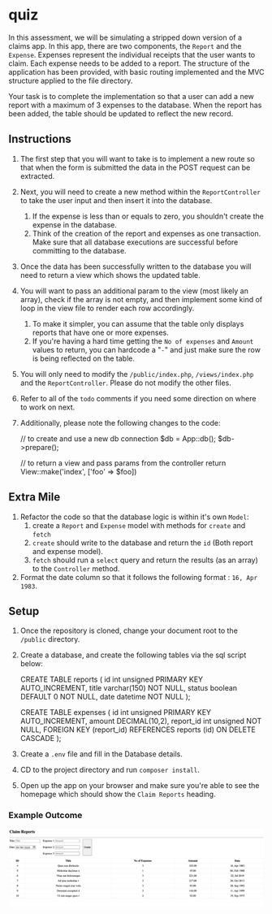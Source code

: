 # quiz

In this assessment, we will be simulating a stripped down version of a claims app.
In this app, there are two components, the `Report` and the `Expense`. Expenses represent the individual
receipts that the user wants to claim. Each expense needs to be added to a report. The structure of the
application has been provided, with basic routing implemented and the MVC structure applied to the file
directory.

Your task is to complete the implementation so that a user can add a new report with a maximum of 3 expenses
to the database. When the report has been added, the table should be updated to reflect the new record.

## Instructions
1. The first step that you will want to take is to implement a new route so that when the form is submitted 
    the data in the POST request can be extracted. 
2. Next, you will need to create a new method within the `ReportController` to take the user input and then insert
    it into the database. 
   1. If the expense is less than or equals to zero, you shouldn't create the expense in the database. 
   2. Think of the creation of the report and expenses as one transaction. Make sure that all database executions are successful before committing to the database. 
3. Once the data has been successfully written to the database you will need to return a view which shows the updated table.
4. You will want to pass an additional param to the view (most likely an array), check if the array is not empty,  and then implement some kind of loop in the view file to render each row accordingly. 
   1. To make it simpler, you can assume that the table only displays reports that have one or more expenses. 
   2. If you're having a hard time getting the `No of expenses` and `Amount` values to return, you can hardcode a "`-`" 
       and just make sure the row is being reflected on the table. 
5. You will only need to modify the `/public/index.php`, `/views/index.php` and the `ReportController`. 
   Please do not modify the other files. 
6. Refer to all of the `todo` comments if you need some direction on where to work on next. 
7. Additionally, please note the following changes to the code:


    // to create and use a new db connection
    $db = App::db();
    $db->prepare();
    
    // to return a view and pass params from the controller
    return View::make('index', ['foo' => $foo])

## Extra Mile
1. Refactor the code so that the database logic is within it's own `Model`:
   1. create a `Report` and `Expense` model with methods for `create` and `fetch`
   2. `create` should write to the database and return the `id` (Both report and expense model).
   3. `fetch` should run a `select` query and return the results (as an array) to the `Controller` method.
2. Format the date column so that it follows the following format : `16, Apr 1983`.

## Setup

1. Once the repository is cloned, change your document root to the `/public` directory.
2. Create a database, and create the following tables via the sql script below: 


    CREATE TABLE reports (
      id int unsigned PRIMARY KEY AUTO_INCREMENT,
      title varchar(150) NOT NULL,
      status boolean DEFAULT 0 NOT NULL,
      date datetime NOT NULL
    );

    CREATE TABLE expenses (
      id int unsigned PRIMARY KEY AUTO_INCREMENT,
      amount DECIMAL(10,2),
      report_id int unsigned NOT NULL,
      FOREIGN KEY (report_id) REFERENCES reports (id)
      ON DELETE CASCADE
    );

3. Create a `.env` file and fill in the Database details.
4. CD to the project directory and run `composer install`.
5. Open up the app on your browser and make sure you're able to see the homepage which should show the `Claim Reports` heading. 

### Example Outcome
![img.png](example.png)